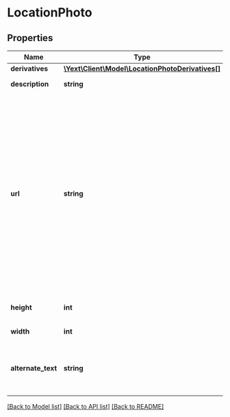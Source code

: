 # LocationPhoto

## Properties
Name | Type | Description | Notes
------------ | ------------- | ------------- | -------------
**derivatives** | [**\Yext\Client\Model\LocationPhotoDerivatives[]**](LocationPhotoDerivatives.md) |  | [optional] 
**description** | **string** | Image description. | [optional] 
**url** | **string** | Valid URL to image. Accepted formats: .jpg, .png.  If the image could not be downloaded, or if its URL is invalid, the image will be ignored. The success response will contain a warning message explaining why the image was not stored in the system. | [optional] 
**height** | **int** | Original photo height. | [optional] 
**width** | **int** | Original photo width. | [optional] 
**alternate_text** | **string** | The alternate text to be used for accessibility purposes. | [optional] 

[[Back to Model list]](../README.md#documentation-for-models) [[Back to API list]](../README.md#documentation-for-api-endpoints) [[Back to README]](../README.md)



